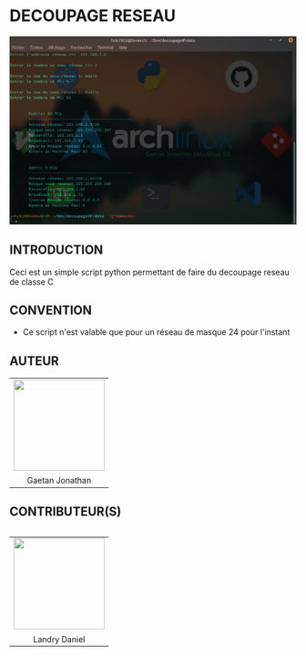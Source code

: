 # DECOUPAGE RESEAU

<img src="https://github.com/gaetan1903/decoupage-sous-reseau/blob/master/data/preview.png">


## INTRODUCTION
  Ceci est un simple script python permettant de faire du decoupage reseau de classe C

## CONVENTION

* Ce script n'est valable que pour un réseau de masque 24 pour l'instant 

## AUTEUR
<table>
<tr>
  <td align="center"><img width='160' height='160' src="https://avatars0.githubusercontent.com/u/43904633?s=460&v=4"></td>
</tr>
<tr>
  <td align="center">Gaetan Jonathan</td>
 </tr>
<table>

## CONTRIBUTEUR(S)

<table>
<tr>
  <td align="center"><img width='160' height='160' src="https://avatars0.githubusercontent.com/u/47665507?s=400&v=4"></td>
</tr>
<tr>
  <td align="center">Landry Daniel</td>
 </tr>
<table>


